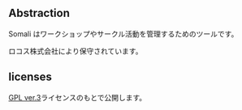 ## Abstraction

Somali はワークショップやサークル活動を管理するためのツールです。

ロコス株式会社により保守されています。

## licenses
[GPL ver.3](http://www.gnu.org/licenses/gpl-3.0.html)ライセンスのもとで公開します。
